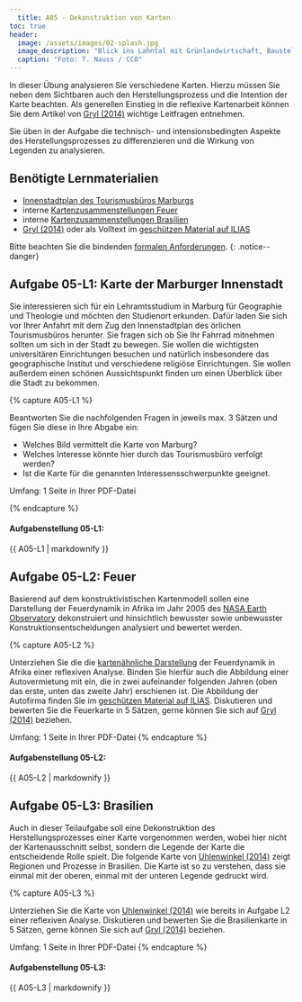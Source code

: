 ```yaml
---
  title: A05 - Dekonstruktion von Karten
toc: true
header:
  image: /assets/images/02-splash.jpg
  image_description: "Blick ins Lahntal mit Grünlandwirtschaft, Baustelle für Stromtrassen und Regenbogen."
  caption: "Foto: T. Nauss / CC0"
---
```


In dieser Übung analysieren Sie verschiedene Karten. Hierzu müssen Sie neben dem Sichtbaren auch den Herstellungsprozess und die Intention der Karte beachten. Als generellen Einstieg in die reflexive Kartenarbeit können Sie dem Artikel von [Gryl (2014)](https://www.westermann.de/anlage/4558643/Reflexive-Kartenarbeit-Hinterfragen-als-alltaegliche-und-fachliche-Praxis) wichtige Leitfragen entnehmen.

Sie üben in der Aufgabe die technisch- und intensionsbedingten Aspekte des Herstellungsprozesses zu differenzieren und die Wirkung von Legenden zu analysieren.

<!---
die folgenden Leitfragen angesehen werden, die eine ergänzte Auswahl der bei Gryl (2014) (intern hier)zu findenden Zusammenstellung sind:

    Was zeigt die Karte?
    Wie ist die Darstellung?
    Welches Thema/Problem soll mit der Karte bearbeitet werden?
    Wer ist der Urheber der Karte?
    Was will der Urheber mit der Karte erreichen?
    Welche Botschaft wird (soll) transportiert (werden)?
    Was zeigt die Karte nicht?
    Wie wirkt die Karte auf mich?
    Welche Fragen ergeben sich für mich aus der Karte?
--->


## Benötigte Lernmaterialien
* [Innenstadtplan des Tourismusbüros Marburgs](https://www.marburg-tourismus.de/service/stadtplan/innenstadtplan-marburg/)
* interne [Kartenzusammenstellungen Feuer](https://ilias.uni-marburg.de/ilias.php?ref_id=1880380&cmd=view&cmdClass=ilrepositorygui&cmdNode=tt&baseClass=ilrepositorygui)
* interne [Kartenzusammenstellungen Brasilien](https://ilias.uni-marburg.de/ilias.php?ref_id=1880380&cmd=view&cmdClass=ilrepositorygui&cmdNode=tt&baseClass=ilrepositorygui)
* [Gryl (2014)](https://www.westermann.de/anlage/4558643/Reflexive-Kartenarbeit-Hinterfragen-als-alltaegliche-und-fachliche-Praxis) oder als Volltext im [geschützen Material auf ILIAS](https://ilias.uni-marburg.de/goto.php?target=fold_2018640&client_id=UNIMR)


Bitte beachten Sie die bindenden [formalen Anforderungen](https://geomoer.github.io/moer-meko//unit00/unit00-03_assignments.html#formale-anforderungen).
{: .notice--danger}

## Aufgabe 05-L1: Karte der Marburger Innenstadt

Sie interessieren sich für ein Lehramtsstudium in Marburg für Geographie und Theologie und möchten den Studienort erkunden. Dafür laden Sie sich vor Ihrer Anfahrt mit dem Zug den Innenstadtplan des örlichen Tourismusbüros herunter. Sie fragen sich ob Sie Ihr Fahrrad mitnehmen sollten um sich in der Stadt zu bewegen. Sie wollen die wichtigsten universitären Einrichtungen besuchen und natürlich insbesondere das geographische Institut und verschiedene religiöse Einrichtungen. Sie wollen außerdem einen schönen Aussichtspunkt finden um einen Überblick über die Stadt zu bekommen.

{% capture A05-L1 %}

Beantworten Sie die nachfolgenden Fragen in jeweils max. 3 Sätzen und fügen Sie diese in Ihre Abgabe ein:

  * Welches Bild vermittelt die Karte von Marburg?
  * Welches Interesse könnte hier durch das Tourismusbüro verfolgt werden?
  * Ist die Karte für die genannten Interessensschwerpunkte geeignet.

Umfang: 1 Seite in Ihrer PDF-Datei

{% endcapture %}

<div class="notice--success">
  <h4 class="no_toc">Aufgabenstellung 05-L1:</h4>
  {{ A05-L1 | markdownify }}
</div>



## Aufgabe 05-L2: Feuer

Basierend auf dem konstruktivistischen Kartenmodell sollen eine Darstellung der Feuerdynamik in Afrika im Jahr 2005 des [NASA Earth Observatory](https://earthobservatory.nasa.gov/images/5800/2005-fire-patterns-across-africa) dekonstruiert und hinsichtlich bewusster sowie unbewusster Konstruktionsentscheidungen analysiert und bewertet werden.

{% capture A05-L2 %}

Unterziehen Sie die die [kartenähnliche Darstellung](https://eoimages.gsfc.nasa.gov/images/imagerecords/5000/5800/firemap_africa.2005.jpg) der Feuerdynamik in Afrika einer reflexiven Analyse. Binden Sie hierfür auch die Abbildung einer Autovermietung mit ein, die in zwei aufeinander folgenden Jahren (oben das erste, unten das zweite Jahr) erschienen ist. Die Abbildung der Autofirma finden Sie im [geschützen Material auf ILIAS](https://ilias.uni-marburg.de/goto.php?target=fold_2018640&client_id=UNIMR). Diskutieren und bewerten Sie die Feuerkarte in 5 Sätzen, gerne können Sie sich auf [Gryl (2014)](https://www.westermann.de/anlage/4558643/Reflexive-Kartenarbeit-Hinterfragen-als-alltaegliche-und-fachliche-Praxis) beziehen.

Umfang: 1 Seite in Ihrer PDF-Datei
{% endcapture %}

<div class="notice--success">
  <h4 class="no_toc">Aufgabenstellung 05-L2:</h4>
  {{ A05-L2 | markdownify }}
</div>


## Aufgabe 05-L3: Brasilien

Auch in dieser Teilaufgabe soll eine Dekonstruktion des Herstellungsprozesses einer Karte vorgenommen werden, wobei hier nicht der Kartenausschnitt selbst, sondern die Legende der Karte die entscheidende Rolle spielt.
Die folgende Karte von [Uhlenwinkel (2014)](https://ilias.uni-marburg.de/goto.php?target=fold_2018640&client_id=UNIMR) zeigt Regionen und Prozesse in Brasilien. Die Karte ist so zu verstehen, dass sie einmal mit der oberen, einmal mit der unteren Legende gedruckt wird.

{% capture A05-L3 %}

Unterziehen Sie die Karte von [Uhlenwinkel (2014)](https://ilias.uni-marburg.de/goto.php?target=fold_2018640&client_id=UNIMR) wie bereits in Aufgabe L2 einer reflexiven Analyse. Diskutieren und bewerten Sie die Brasilienkarte in 5 Sätzen, gerne können Sie sich auf [Gryl (2014)](https://www.westermann.de/anlage/4558643/Reflexive-Kartenarbeit-Hinterfragen-als-alltaegliche-und-fachliche-Praxis) beziehen.


Umfang: 1 Seite in Ihrer PDF-Datei
{% endcapture %}

<div class="notice--success">
  <h4 class="no_toc">Aufgabenstellung 05-L3:</h4>
  {{ A05-L3 | markdownify }}
</div>

<!---

 Nutzen Sie die folgenden vier Kartendienste um sich ein Bild des Stadtteils Sachsenhausen in Frankfurt zu machen:

     Baby Places
     Bing Maps
     Here Maps
     Open Street Map

     Fassen Sie bitte Ihr Bild von Sachsenhausen auf Basis der Karten in max. 3 Sätzen zusammen. Analysieren Sie anschließend die unterschiedlichen Karteninformationen bezüglich folgender Aspekte mit jeweils maximal 3 Sätzen:

         Welche Unterschiede gibt es in den kartographischen Darstellungsweisen (z.B. Farben, Symbole, Signaturen)?
         Welcher Herstellungsprozess (z.B. dahinterstehende Institutionen, Ziele) steht hinter den Karten?
         Welchen Zweck hat die jeweilige Karte für ihren Nutzer hat?

 Umfang: 2 Seiten in Ihrer PDF-Datei

 --->

<!---

 ### Aufgabe 05-L2: Karte der US Wahlen 2008 auf County-Ebene

 Die folgende Karte von Mark Newman zeigt die Ergebnisse der Präsidentschaftswahlen im Jahr 2008 auf County-Ebene. In rot sind Counties dargestellt, in denen die Mehrheit der Wahlberechtigten den republikanischen Kandidaten gewählt hat, in blau solche mit einer Mehrheit für die Demokraten.

 **1. Karte**

 Reflektieren Sie die Wirkung der Karte in max. 5 Sätzen. Binden Sie hierfür auch die folgende Abbildung ein, die die Counties entsprechend der wahlberechtigten Einwohner gewichtet.

 **2.Karte**

 Umfang: 1 Seite in Ihrer PDF-Datei

 --->
